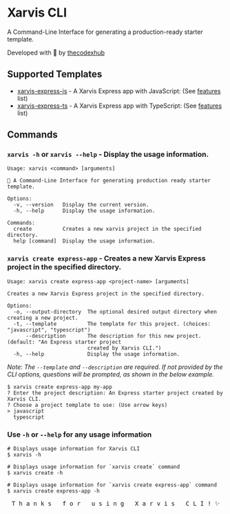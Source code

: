 # Xarvis CLI

A Command-Line Interface for generating a production-ready starter template.

Developed with 💜 by [thecodexhub](https://github.com/thecodexhub)

## Supported Templates

- [xarvis-express-js](https://github.com/thecodexhub/xarvis-express-js) - A Xarvis Express app with JavaScript: (See [features](https://github.com/thecodexhub/xarvis-express-js#features) list)
- [xarvis-express-ts](https://github.com/thecodexhub/xarvis-express-ts) - A Xarvis Express app with TypeScript: (See [features](https://github.com/thecodexhub/xarvis-express-ts#features) list)

## Commands

### `xarvis -h` or `xarvis --help` - Display the usage information.

```
Usage: xarvis <command> [arguments]

🚀 A Command-Line Interface for generating production ready starter template.

Options:
  -v, --version   Display the current version.
  -h, --help      Display the usage information.

Commands:
  create          Creates a new xarvis project in the specified directory.
  help [command]  Display the usage information.
```

### `xarvis create express-app` - Creates a new Xarvis Express project in the specified directory.

```
Usage: xarvis create express-app <project-name> [arguments]

Creates a new Xarvis Express project in the specified directory.

Options:
  -o, --output-directory  The optional desired output directory when creating a new project.
  -t, --template          The template for this project. (choices: "javascript", "typescript")
      --description       The description for this new project. (default: "An Express starter project
                          created by Xarvis CLI.")
  -h, --help              Display the usage information.
```

_Note: The `--template` and `--description` are required. If not provided by the CLI options, questions will be prompted, as shown in the below example._

```
$ xarvis create express-app my-app
? Enter the project description: An Express starter project created by Xarvis CLI.
? Choose a project template to use: (Use arrow keys)
> javascript
  typescript
```

### Use `-h` or `--help` for any usage information

```shell
# Displays usage information for Xarvis CLI
$ xarvis -h

# Displays usage information for `xarvis create` command
$ xarvis create -h

# Displays usage information for `xarvis create express-app` command
$ xarvis create express-app -h
```

<pre align="center">T h a n k s   f o r   u s i n g   X a r v i s   C L I ! ✨</pre>
